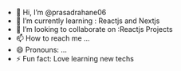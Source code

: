 - 👋 Hi, I’m @prasadrahane06
- 🌱 I’m currently learning : Reactjs and Nextjs
- 💞️ I’m looking to collaborate on :Reactjs Projects
- 📫 How to reach me ...
- 😄 Pronouns: ...
- ⚡ Fun fact: Love learning new techs

<!---
prasadrahane06/prasadrahane06 is a ✨ special ✨ repository because its `README.md` (this file) appears on your GitHub profile.
You can click the Preview link to take a look at your changes.
--->
